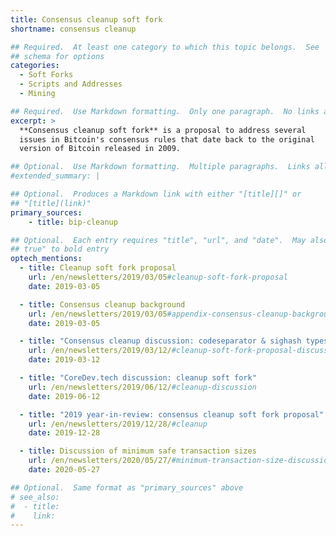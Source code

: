 ```yaml
---
title: Consensus cleanup soft fork
shortname: consensus cleanup

## Required.  At least one category to which this topic belongs.  See
## schema for options
categories:
  - Soft Forks
  - Scripts and Addresses
  - Mining

## Required.  Use Markdown formatting.  Only one paragraph.  No links allowed.
excerpt: >
  **Consensus cleanup soft fork** is a proposal to address several
  issues in Bitcoin's consensus rules that date back to the original
  version of Bitcoin released in 2009.

## Optional.  Use Markdown formatting.  Multiple paragraphs.  Links allowed.
#extended_summary: |

## Optional.  Produces a Markdown link with either "[title][]" or
## "[title](link)"
primary_sources:
    - title: bip-cleanup

## Optional.  Each entry requires "title", "url", and "date".  May also use "feature:
## true" to bold entry
optech_mentions:
  - title: Cleanup soft fork proposal
    url: /en/newsletters/2019/03/05#cleanup-soft-fork-proposal
    date: 2019-03-05

  - title: Consensus cleanup background
    url: /en/newsletters/2019/03/05#appendix-consensus-cleanup-background
    date: 2019-03-05

  - title: "Consensus cleanup discussion: codeseparator & sighash types"
    url: /en/newsletters/2019/03/12/#cleanup-soft-fork-proposal-discussion
    date: 2019-03-12

  - title: "CoreDev.tech discussion: cleanup soft fork"
    url: /en/newsletters/2019/06/12/#cleanup-discussion
    date: 2019-06-12

  - title: "2019 year-in-review: consensus cleanup soft fork proposal"
    url: /en/newsletters/2019/12/28/#cleanup
    date: 2019-12-28

  - title: Discussion of minimum safe transaction sizes
    url: /en/newsletters/2020/05/27/#minimum-transaction-size-discussion
    date: 2020-05-27

## Optional.  Same format as "primary_sources" above
# see_also:
#  - title:
#    link:
---
```

